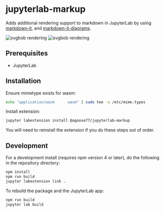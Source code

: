 # jupyterlab-markup

Adds additional rendering support to markdown in JupyterLab by using [markdown-it](https://github.com/markdown-it/markdown-it), and [markdown-it-diagrams](https://github.com/agoose77/markdown-it-diagrams).


![svgbob rendering](https://i.imgur.com/RbDioU8.gif)
![svgbob rendering](https://i.imgur.com/IQSasVZ.gif)

## Prerequisites

* JupyterLab

## Installation

Ensure mimetype exists for wasm:
```bash
echo "application/wasm      wasm" | sudo tee -a /etc/mime.types
```

Install extension:
```bash
jupyter labextension install @agoose77/jupyterlab-markup
```

You will need to reinstall the extension if you do these steps out of order.

## Development

For a development install (requires npm version 4 or later), do the following in the repository directory:

```bash
npm install
npm run build
jupyter labextension link .
```

To rebuild the package and the JupyterLab app:

```bash
npm run build
jupyter lab build
```

